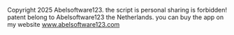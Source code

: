 Copyright 2025 Abelsoftware123.
the script is personal sharing is forbidden!
patent belong to Abelsoftware123 the Netherlands.
you can buy the app on my website www.abelsoftware123.com
